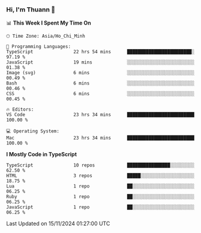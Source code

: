 ### Hi, I'm Thuann 👋

<!--START_SECTION:waka-->
📊 **This Week I Spent My Time On** 

```text
🕑︎ Time Zone: Asia/Ho_Chi_Minh

💬 Programming Languages: 
TypeScript               22 hrs 54 mins      ████████████████████████░   97.19 % 
JavaScript               19 mins             ░░░░░░░░░░░░░░░░░░░░░░░░░   01.38 % 
Image (svg)              6 mins              ░░░░░░░░░░░░░░░░░░░░░░░░░   00.49 % 
Bash                     6 mins              ░░░░░░░░░░░░░░░░░░░░░░░░░   00.46 % 
CSS                      6 mins              ░░░░░░░░░░░░░░░░░░░░░░░░░   00.45 % 

🔥 Editors: 
VS Code                  23 hrs 34 mins      █████████████████████████   100.00 % 

💻 Operating System: 
Mac                      23 hrs 34 mins      █████████████████████████   100.00 % 
```

**I Mostly Code in TypeScript** 

```text
TypeScript               10 repos            ████████████████░░░░░░░░░   62.50 % 
HTML                     3 repos             █████░░░░░░░░░░░░░░░░░░░░   18.75 % 
Lua                      1 repo              ██░░░░░░░░░░░░░░░░░░░░░░░   06.25 % 
Ruby                     1 repo              ██░░░░░░░░░░░░░░░░░░░░░░░   06.25 % 
JavaScript               1 repo              ██░░░░░░░░░░░░░░░░░░░░░░░   06.25 % 
```




 Last Updated on 15/11/2024 01:27:00 UTC
<!--END_SECTION:waka-->

